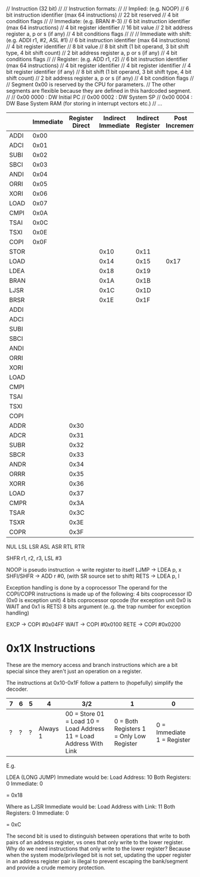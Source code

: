 // Instruction (32 bit)
//
// Instruction formats:
//
// Implied: (e.g. NOOP)
// 6 bit instruction identifier (max 64 instructions)
// 22 bit reserved
// 4 bit condition flags
//
// Immediate: (e.g. BRAN #-3)
// 6 bit instruction identifier (max 64 instructions)
// 4 bit register identifier
// 16 bit value
// 2 bit address register a, p or s (if any)
// 4 bit conditions flags
//
//
// Immediate with shift: (e.g. ADDI r1, #2, ASL #1)
// 6 bit instruction identifier (max 64 instructions)
// 4 bit register identifier
// 8 bit value
// 8 bit shift (1 bit operand, 3 bit shift type, 4 bit shift count)
// 2 bit address register a, p or s (if any)
// 4 bit conditions flags
//
// Register: (e.g. ADD r1, r2)
// 6 bit instruction identifier (max 64 instructions)
// 4 bit register identifier
// 4 bit register identifier
// 4 bit register identifier (if any)
// 8 bit shift (1 bit operand, 3 bit shift type, 4 bit shift count)
// 2 bit address register a, p or s (if any)
// 4 bit condition flags
//
// Segment 0x00 is reserved by the CPU for parameters.
// The other segments are flexible because they are defined in this hardcoded segment.
//
// 0x00 0000 : DW Initial PC
// 0x00 0002 : DW System SP
// 0x00 0004 : DW Base System RAM (for storing in interrupt vectors etc.)
// ...

|      | Immediate | Register Direct | Indirect Immediate | Indirect Register | Post Increment | Pre Decrement | Implied | Immediate (Short+Shift) |
| ---- | --------- | --------------- | ------------------ | ----------------- | -------------- | ------------- | ------- | ----------------------- |
| ADDI | 0x00      |                 |                    |                   |                |               |
| ADCI | 0x01      |                 |                    |                   |                |               |
| SUBI | 0x02      |                 |                    |                   |                |               |
| SBCI | 0x03      |                 |                    |                   |                |               |
| ANDI | 0x04      |                 |                    |                   |                |               |
| ORRI | 0x05      |                 |                    |                   |                |               |
| XORI | 0x06      |                 |                    |                   |                |               |
| LOAD | 0x07      |                 |                    |                   |                |               |
| CMPI | 0x0A      |                 |                    |                   |                |               |
| TSAI | 0x0C      |                 |                    |                   |                |               |
| TSXI | 0x0E      |                 |                    |                   |                |               |
| COPI | 0x0F      |                 |                    |                   |                |               |         |
| STOR |           |                 | 0x10               | 0x11              |                | 0x13          |         |
| LOAD |           |                 | 0x14               | 0x15              | 0x17           |               |         |
| LDEA |           |                 | 0x18               | 0x19              |                |               |         |
| BRAN |           |                 | 0x1A               | 0x1B              |                |               |
| LJSR |           |                 | 0x1C               | 0x1D              |                |               |         |
| BRSR |           |                 | 0x1E               | 0x1F              |                |               |
| ADDI |           |                 |                    |                   |                |               |         | 0x20                    |
| ADCI |           |                 |                    |                   |                |               |         | 0x21                    |
| SUBI |           |                 |                    |                   |                |               |         | 0x22                    |
| SBCI |           |                 |                    |                   |                |               |         | 0x23                    |
| ANDI |           |                 |                    |                   |                |               |         | 0x24                    |
| ORRI |           |                 |                    |                   |                |               |         | 0x25                    |
| XORI |           |                 |                    |                   |                |               |         | 0x26                    |
| LOAD |           |                 |                    |                   |                |               |         | 0x27                    |
| CMPI |           |                 |                    |                   |                |               |         | 0x2A                    |
| TSAI |           |                 |                    |                   |                |               |         | 0x2C                    |
| TSXI |           |                 |                    |                   |                |               |         | 0x2E                    |
| COPI |           |                 |                    |                   |                |               |         | 0x2F                    |
| ADDR |           | 0x30            |                    |                   |                |               |
| ADCR |           | 0x31            |                    |                   |                |               |
| SUBR |           | 0x32            |                    |                   |                |               |
| SBCR |           | 0x33            |                    |                   |                |               |
| ANDR |           | 0x34            |                    |                   |                |               |
| ORRR |           | 0x35            |                    |                   |                |               |
| XORR |           | 0x36            |                    |                   |                |               |
| LOAD |           | 0x37            |                    |                   |                |               |         |
| CMPR |           | 0x3A            |                    |                   |                |               |
| TSAR |           | 0x3C            |                    |                   |                |               |
| TSXR |           | 0x3E            |                    |                   |                |               |
| COPR |           | 0x3F            |                    |                   |                |               |         |                         |

NUL
LSL
LSR
ASL
ASR
RTL
RTR

SHFR r1, r2, r3, LSL #3

NOOP is pseudo instruction -> write register to itself
LJMP -> LDEA p, x
SHFI/SHFR -> ADD r #0, (with SR source set to shift)
RETS -> LDEA p, l

Exception handling is done by a coprocessor
The operand for the COPI/COPR instructions is made up of the following:
4 bits cooprocessor ID (0x0 is exception unit)
4 bits coprocessor opcode (for exception unit 0x0 is WAIT and 0x1 is RETS)
8 bits argument (e..g. the trap number for exception handling)

EXCP -> COPI #0x04FF
WAIT -> COPI #0x0100
RETE -> COPI #0x0200

# 0x1X Instructions

These are the memory access and branch instructions which are a bit special since they aren't just an operation on a register.

The instructions at 0x10-0x1F follow a pattern to (hopefully) simplify the decoder.

| 7   | 6   | 5   | 4        | 3/2                                                                | 1                                        | 0                          |
| --- | --- | --- | -------- | ------------------------------------------------------------------ | ---------------------------------------- | -------------------------- |
| ?   | ?   | ?   | Always 1 | 00 = Store 01 = Load 10 = Load Address 11 = Load Address With Link | 0 = Both Registers 1 = Only Low Register | 0 = Immediate 1 = Register |

E.g.

LDEA (LONG JUMP) Immediate would be:
Load Address: 10
Both Registers: 0
Immediate: 0

= 0x18

Where as LJSR Immediate would be:
Load Address with Link: 11
Both Registers: 0
Immediate: 0

= 0xC

The second bit is used to distinguish between operations that write to both pairs of an address register, vs ones that only write to the lower register.
Why do we need instructions that only write to the lower register? Because when the system mode/privileged bit is not set, updating the upper register
in an address register pair is illegal to prevent escaping the bank/segment and provide a crude memory protection.
